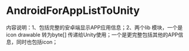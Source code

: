 # AndroidForAppListToUnity
内容说明：1、包括完整的安卓端显示APP应用信息；2、两个lib 模块，一个是icon drawable 转为byte[] 传递给Unity使用；一个是更完整包括其他的APP信息，同时也包括icon；
